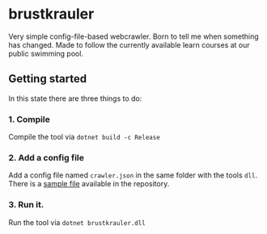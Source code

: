 # brustkrauler
Very simple config-file-based webcrawler. Born to tell me when something has changed.
Made to follow the currently available learn courses at our public swimming pool.

## Getting started

In this state there are three things to do:

### 1. Compile

Compile the tool via `dotnet build -c Release`

### 2. Add a config file

Add a config file named `crawler.json` in the same folder with the tools `dll`.
There is a  [sample file](https://github.com/renao/brustkrauler/blob/main/Brustkrauler/crawler.json.template) available in the repository.

### 3. Run it.

Run the tool via `dotnet brustkrauler.dll`
